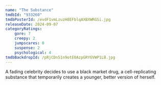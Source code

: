 ```yaml
---
name: "The Substance"
tmdbId: "933260"
tmdbPosterId: /evdF1vmLzuzH8EFblqAXBXWRGSi.jpg
releaseDate: 2024-09-07
categoryRatings:
    gore: 7
    creepy: 2
    jumpscares: 0
    suspense: 2
    psychological: 4
tmdbBackdropId: /pRjCDn51n9otE0AzpGRYGVWP1LB.jpg
---
```

A fading celebrity decides to use a black market drug, a cell-replicating substance that temporarily creates a younger, better version of herself.
